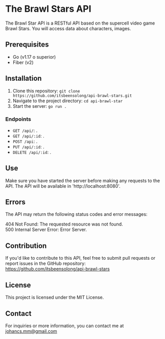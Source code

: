 # The Brawl Stars API

The Brawl Star API is a RESTful API based on the supercell video game Brawl Stars. You will access data about characters, images.

## Prerequisites

- Go (v1.17 o superior)
- Fiber (v2)

## Installation

1. Clone this repository: `git clone https://github.com/itsbeensolong/api-brawl-stars.git`
2. Navigate to the project directory: `cd api-brawl-star`
3. Start the server: `go run .`


### Endpoints

- `GET /api/`: .
- `GET /api/:id`: .
- `POST /api`: .
- `PUT /api/:id`: .
- `DELETE /api/:id`: .

## Use

Make sure you have started the server before making any requests to the API. The API will be available in 'http://localhost:8080'.

## Errors
The API may return the following status codes and error messages:

404 Not Found: The requested resource was not found.
<br>
500 Internal Server Error: Error Server.

## Contribution

If you'd like to contribute to this API, feel free to submit pull requests or report issues in the GitHub repository: https://github.com/itsbeensolong/api-brawl-stars

## License
This project is licensed under the MIT License.

## Contact
For inquiries or more information, you can contact me at johancs.mm@gmail.com
